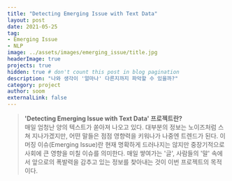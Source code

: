 ```yaml
---
title: "Detecting Emerging Issue with Text Data"
layout: post
date: 2021-05-25 
tag: 
- Emerging Issue
- NLP
image: ../assets/images/emerging_issue/title.jpg
headerImage: true
projects: true
hidden: true # don't count this post in blog pagination
description: "나와 생각이 '얼마나' 다른지까지 파악할 수 있을까?"
category: project
author: soom
externalLink: false
---
```


> **'Detecting Emerging Issue with Text Data' 프로젝트란?**    
매일 엄청난 양의 텍스트가 쏟아져 나오고 있다. 
대부분의 정보는 노이즈처럼 스쳐 지나가겠지만, 어떤 말들은 점점 영향력을 키워나가 나중엔 트렌드가 된다. 
이머징 이슈(Emerging Issue)란 현재 명확하게 드러나지는 않지만 중장기적으로 사회에 큰 영향을 미칠 이슈를 의미한다.
매일 쌓여가는 '글', 사람들의 '말' 속에서 앞으로의 폭발력을 감추고 있는 정보를 찾아내는 것이 이번 프로젝트의 목적이다.  

<br/><br/>
